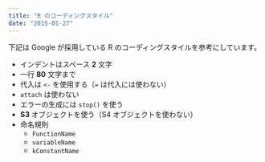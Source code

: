 ```yaml
---
title: "R のコーディングスタイル"
date: "2015-01-27"
---
```


下記は Google が採用している R のコーディングスタイルを参考にしています。

* インデントはスペース **2** 文字
* 一行 **80** 文字まで
* 代入は `<-` を使用する（`=` は代入には使わない）
* `attach` は使わない
* エラーの生成には `stop()` を使う
* **S3** オブジェクトを使う（S4 オブジェクトを使わない）
* 命名規則
  - `FunctionName`
  - `variableName`
  - `kConstantName`

